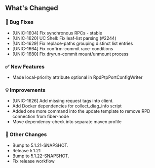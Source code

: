 <!-- Release notes generated using configuration in .github/release.yml at 5.1.21 -->

## What's Changed
### 🐞 Bug Fixes
* [UNIC-1604] Fix synchronous RPCs - stable
* [UNIC-1620] UC Shell: Fix leaf-list parsing (#2244)
* [UNIC-1629] Fix replace-paths grouping distinct list entries
* [UNIC-1664] Fix confirm-commit race-conditions
* [UNIC-1680] Fix dryrun-commit mount/unmount process
### ✅ New Features
* Made local-priority attribute optional in RpdPtpPortConfigWriter
### 💡 Improvements
* [UNIC-1626] Add missing request tags into client.
* Add Docker dependencies for collect_diag_info script
* Added one more command into the update template to remove RPD connection from fiber-node
* Move dependency-check into separate maven profile
### 🔧 Other Changes
* Bump to 5.1.21-SNAPSHOT.
* Release 5.1.21
* Bump to 5.1.22-SNAPSHOT.
* Fix release workflow
